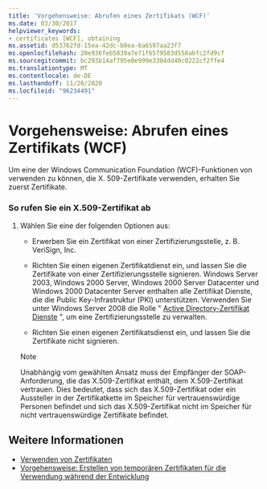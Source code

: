 ```yaml
---
title: 'Vorgehensweise: Abrufen eines Zertifikats (WCF)'
ms.date: 03/30/2017
helpviewer_keywords:
- certificates [WCF], obtaining
ms.assetid: d53762fd-15ea-42dc-b0ea-6a6597aa23f7
ms.openlocfilehash: 20e936feb5839a7e71f6579583d558abfc2fd9cf
ms.sourcegitcommit: bc293b14af795e0e999e3304dd40c0222cf2ffe4
ms.translationtype: MT
ms.contentlocale: de-DE
ms.lasthandoff: 11/26/2020
ms.locfileid: "96234491"
---
```

# <a name="how-to-obtain-a-certificate-wcf"></a>Vorgehensweise: Abrufen eines Zertifikats (WCF)

Um eine der Windows Communication Foundation (WCF)-Funktionen von verwenden zu können, die X. 509-Zertifikate verwenden, erhalten Sie zuerst Zertifikate.  
  
### <a name="to-obtain-an-x509-certificate"></a>So rufen Sie ein X.509-Zertifikat ab  
  
1. Wählen Sie eine der folgenden Optionen aus:  
  
    - Erwerben Sie ein Zertifikat von einer Zertifizierungsstelle, z. B. VeriSign, Inc.  
  
    - Richten Sie einen eigenen Zertifikatdienst ein, und lassen Sie die Zertifikate von einer Zertifizierungsstelle signieren. Windows Server 2003, Windows 2000 Server, Windows 2000 Server Datacenter und Windows 2000 Datacenter Server enthalten alle Zertifikat Dienste, die die Public Key-Infrastruktur (PKI) unterstützen. Verwenden Sie unter Windows Server 2008 die Rolle " [Active Directory-Zertifikat Dienste](/previous-versions/windows/it-pro/windows-server-2008-R2-and-2008/cc731564(v=ws.10)) ", um eine Zertifizierungsstelle zu verwalten.  
  
    - Richten Sie einen eigenen Zertifikatsdienst ein, und lassen Sie die Zertifikate nicht signieren.  
  
    > [!NOTE]
    > Unabhängig vom gewählten Ansatz muss der Empfänger der SOAP-Anforderung, die das X.509-Zertifikat enthält, dem X.509-Zertifikat vertrauen. Dies bedeutet, dass sich das X.509-Zertifikat oder ein Aussteller in der Zertifikatkette im Speicher für vertrauenswürdige Personen befindet und sich das X.509-Zertifikat nicht im Speicher für nicht vertrauenswürdige Zertifikate befindet.  
  
## <a name="see-also"></a>Weitere Informationen

- [Verwenden von Zertifikaten](working-with-certificates.md)
- [Vorgehensweise: Erstellen von temporären Zertifikaten für die Verwendung während der Entwicklung](how-to-create-temporary-certificates-for-use-during-development.md)
